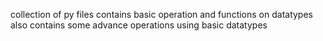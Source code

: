 collection of py files contains basic operation and functions on datatypes 
also contains some advance operations using basic datatypes
